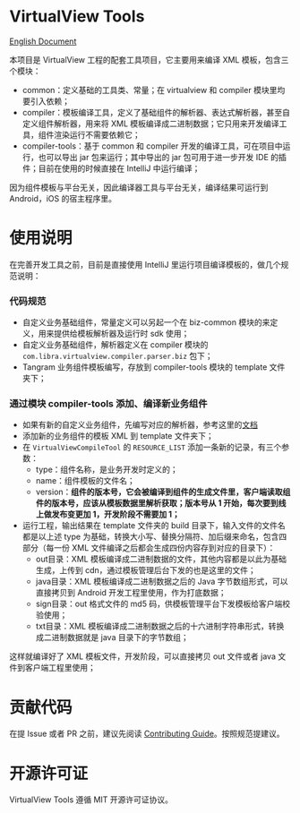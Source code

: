 # VirtualView Tools

[English Document](README.md)

本项目是 VirtualView 工程的配套工具项目，它主要用来编译 XML 模板，包含三个模块：

+ common：定义基础的工具类、常量；在 virtualview 和 compiler 模块里均要引入依赖；
+ compiler：模板编译工具，定义了基础组件的解析器、表达式解析器，甚至自定义组件解析器，用来将 XML 模板编译成二进制数据；它只用来开发编译工具，组件渲染运行不需要依赖它；
+ compiler-tools：基于 common 和 compiler 开发的编译工具，可在项目中运行，也可以导出 jar 包来运行；其中导出的 jar 包可用于进一步开发 IDE 的插件；目前在使用的时候直接在 IntelliJ 中运行编译；

因为组件模板与平台无关，因此编译器工具与平台无关，编译结果可运行到 Android，iOS 的宿主程序里。

# 使用说明

在完善开发工具之前，目前是直接使用 IntelliJ 里运行项目编译模板的，做几个规范说明：

### 代码规范

+ 自定义业务基础组件，常量定义可以另起一个在 biz-common 模块的来定义，用来提供给模板解析器及运行时 sdk 使用；
+ 自定义业务基础组件，解析器定义在 compiler 模块的 `com.libra.virtualview.compiler.parser.biz` 包下；
+ Tangram 业务组件模板编写，存放到 compiler-tools 模块的 template 文件夹下；

### 通过模块 compiler-tools 添加、编译新业务组件

+ 如果有新的自定义业务组件，先编写对应的解析器，参考这里的[文档]()
+ 添加新的业务组件的模板 XML 到 template 文件夹下；
+ 在 `VirtualViewCompileTool` 的 `RESOURCE_LIST` 添加一条新的记录，有三个参数：
	+ type：组件名称，是业务开发时定义的；
	+ name：组件模板的文件名；
	+ version：**组件的版本号，它会被编译到组件的生成文件里，客户端读取组件的版本号，应该从模板数据里解析获取；版本号从 1 开始，每次要到线上做发布变更加 1，开发阶段不需要加 1；**
+ 运行工程，输出结果在 template 文件夹的 build 目录下，输入文件的文件名都是以上述 type 为基础，转换大小写、替换分隔符、加后缀来命名，包含四部分（每一份 XML 文件编译之后都会生成四份内容存到对应的目录下）：
	+ out目录：XML 模板编译成二进制数据的文件，其他内容都是以此为基础生成，上传到 cdn，通过模板管理后台下发的也是这里的文件；
	+ java目录：XML 模板编译成二进制数据之后的 Java 字节数组形式，可以直接拷贝到 Android 开发工程里使用，作为打底数据；
	+ sign目录：out 格式文件的 md5 码，供模板管理平台下发模板给客户端校验使用；
	+ txt目录：XML 模板编译成二进制数据之后的十六进制字符串形式，转换成二进制数据就是 java 目录下的字节数组；

这样就编译好了 XML 模板文件，开发阶段，可以直接拷贝 out 文件或者 java 文件到客户端工程里使用；

# 贡献代码

在提 Issue 或者 PR 之前，建议先阅读 [Contributing Guide](CONTRIBUTING.md)。按照规范提建议。

# 开源许可证

VirtualView Tools 遵循 MIT 开源许可证协议。
